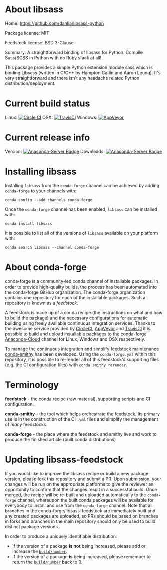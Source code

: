 About libsass
=============

Home: https://github.com/dahlia/libsass-python

Package license: MIT

Feedstock license: BSD 3-Clause

Summary: A straightforward binding of libsass for Python. Compile Sass/SCSS in Python with no Ruby stack at all!

This package provides a simple Python extension module sass which is binding
Libsass (written in C/C++ by Hampton Catlin and Aaron Leung). It's very
straightforward and there isn't any headache related Python distribution/deployment.


Current build status
====================

Linux: [![Circle CI](https://circleci.com/gh/conda-forge/libsass-feedstock.svg?style=shield)](https://circleci.com/gh/conda-forge/libsass-feedstock)
OSX: [![TravisCI](https://travis-ci.org/conda-forge/libsass-feedstock.svg?branch=master)](https://travis-ci.org/conda-forge/libsass-feedstock)
Windows: [![AppVeyor](https://ci.appveyor.com/api/projects/status/github/conda-forge/libsass-feedstock?svg=True)](https://ci.appveyor.com/project/conda-forge/libsass-feedstock/branch/master)

Current release info
====================
Version: [![Anaconda-Server Badge](https://anaconda.org/conda-forge/libsass/badges/version.svg)](https://anaconda.org/conda-forge/libsass)
Downloads: [![Anaconda-Server Badge](https://anaconda.org/conda-forge/libsass/badges/downloads.svg)](https://anaconda.org/conda-forge/libsass)

Installing libsass
==================

Installing `libsass` from the `conda-forge` channel can be achieved by adding `conda-forge` to your channels with:

```
conda config --add channels conda-forge
```

Once the `conda-forge` channel has been enabled, `libsass` can be installed with:

```
conda install libsass
```

It is possible to list all of the versions of `libsass` available on your platform with:

```
conda search libsass --channel conda-forge
```


About conda-forge
=================

conda-forge is a community-led conda channel of installable packages.
In order to provide high-quality builds, the process has been automated into the
conda-forge GitHub organization. The conda-forge organization contains one repository
for each of the installable packages. Such a repository is known as a *feedstock*.

A feedstock is made up of a conda recipe (the instructions on what and how to build
the package) and the necessary configurations for automatic building using freely
available continuous integration services. Thanks to the awesome service provided by
[CircleCI](https://circleci.com/), [AppVeyor](http://www.appveyor.com/)
and [TravisCI](https://travis-ci.org/) it is possible to build and upload installable
packages to the [conda-forge](https://anaconda.org/conda-forge)
[Anaconda-Cloud](http://docs.anaconda.org/) channel for Linux, Windows and OSX respectively.

To manage the continuous integration and simplify feedstock maintenance
[conda-smithy](http://github.com/conda-forge/conda-smithy) has been developed.
Using the ``conda-forge.yml`` within this repository, it is possible to re-render all of
this feedstock's supporting files (e.g. the CI configuration files) with ``conda smithy rerender``.


Terminology
===========

**feedstock** - the conda recipe (raw material), supporting scripts and CI configuration.

**conda-smithy** - the tool which helps orchestrate the feedstock.
                   Its primary use is in the construction of the CI ``.yml`` files
                   and simplify the management of *many* feedstocks.

**conda-forge** - the place where the feedstock and smithy live and work to
                  produce the finished article (built conda distributions)


Updating libsass-feedstock
==========================

If you would like to improve the libsass recipe or build a new
package version, please fork this repository and submit a PR. Upon submission,
your changes will be run on the appropriate platforms to give the reviewer an
opportunity to confirm that the changes result in a successful build. Once
merged, the recipe will be re-built and uploaded automatically to the
`conda-forge` channel, whereupon the built conda packages will be available for
everybody to install and use from the `conda-forge` channel.
Note that all branches in the conda-forge/libsass-feedstock are
immediately built and any created packages are uploaded, so PRs should be based
on branches in forks and branches in the main repository should only be used to
build distinct package versions.

In order to produce a uniquely identifiable distribution:
 * If the version of a package **is not** being increased, please add or increase
   the [``build/number``](http://conda.pydata.org/docs/building/meta-yaml.html#build-number-and-string).
 * If the version of a package **is** being increased, please remember to return
   the [``build/number``](http://conda.pydata.org/docs/building/meta-yaml.html#build-number-and-string)
   back to 0.
